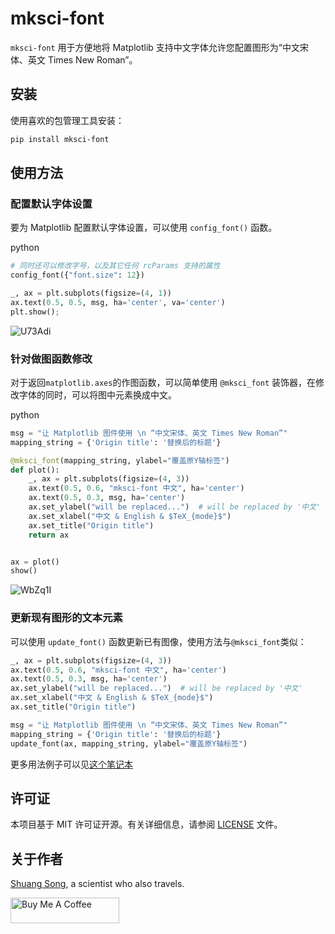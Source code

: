 
mksci-font
==========

`mksci-font` 用于方便地将 Matplotlib 支持中文字体允许您配置图形为“中文宋体、英文 Times New Roman”。

## 安装

使用喜欢的包管理工具安装：

```bash
pip install mksci-font
```

使用方法
----

### 配置默认字体设置

要为 Matplotlib 配置默认字体设置，可以使用 `config_font()` 函数。

python

```python
# 同时还可以修改字号，以及其它任何 rcParams 支持的属性
config_font({"font.size": 12})

_, ax = plt.subplots(figsize=(4, 1))
ax.text(0.5, 0.5, msg, ha='center', va='center')
plt.show();

```

![U73Adi](https://songshgeo-picgo-1302043007.cos.ap-beijing.myqcloud.com/uPic/U73Adi.jpg)

### 针对做图函数修改

对于返回`matplotlib.axes`的作图函数，可以简单使用 `@mksci_font` 装饰器，在修改字体的同时，可以将图中元素换成中文。

python

```python
msg = "让 Matplotlib 图件使用 \n “中文宋体、英文 Times New Roman”"
mapping_string = {'Origin title': '替换后的标题'}

@mksci_font(mapping_string, ylabel="覆盖原Y轴标签")
def plot():
    _, ax = plt.subplots(figsize=(4, 3))
    ax.text(0.5, 0.6, "mksci-font 中文", ha='center')
    ax.text(0.5, 0.3, msg, ha='center')
    ax.set_ylabel("will be replaced...")  # will be replaced by '中文'
    ax.set_xlabel("中文 & English & $TeX_{mode}$")
    ax.set_title("Origin title")
    return ax


ax = plot()
show()
```

![WbZq1I](https://songshgeo-picgo-1302043007.cos.ap-beijing.myqcloud.com/uPic/WbZq1I.jpg)

### 更新现有图形的文本元素

可以使用 `update_font()` 函数更新已有图像，使用方法与`@mksci_font`类似：

```python
_, ax = plt.subplots(figsize=(4, 3))
ax.text(0.5, 0.6, "mksci-font 中文", ha='center')
ax.text(0.5, 0.3, msg, ha='center')
ax.set_ylabel("will be replaced...")  # will be replaced by '中文'
ax.set_xlabel("中文 & English & $TeX_{mode}$")
ax.set_title("Origin title")

msg = "让 Matplotlib 图件使用 \n “中文宋体、英文 Times New Roman”"
mapping_string = {'Origin title': '替换后的标题'}
update_font(ax, mapping_string, ylabel="覆盖原Y轴标签")
```

更多用法例子可以见[这个笔记本](tests/test_plot_jupyter.ipynb)

许可证
---

本项目基于 MIT 许可证开源。有关详细信息，请参阅 [LICENSE](LICENSE) 文件。

关于作者
---

[Shuang Song](https://cv.songshgeo.com/), a scientist who also travels.

<a href="https://www.buymeacoffee.com/USgxYspYW4" target="_blank"><img src="https://cdn.buymeacoffee.com/buttons/default-orange.png" alt="Buy Me A Coffee" height="41" width="174"></a>
